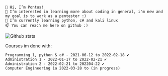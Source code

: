     👋 Hi, I’m Pontus!
    👀 I’m interested in learning more about coding in general, i'm new and my goal is to work as a pentester :)
    🌱 I’m currently learning python, c# and kali linux
    📫 You can reach me here on github :)

![Github stats](https://github-readme-stats.vercel.app/api?username=Ppontan)

Courses im done with:

    Programming 1, python & c# - 2021-06-12 to 2022-02-18 ✔️
    Administration 1 - 2022-01-17 to 2022-02-21 ✔️
    Administration 2 - 2022-02-21 to 202204-22 ✔️
    Computer Engineering 1a 2022-03-28 to (in progress)
